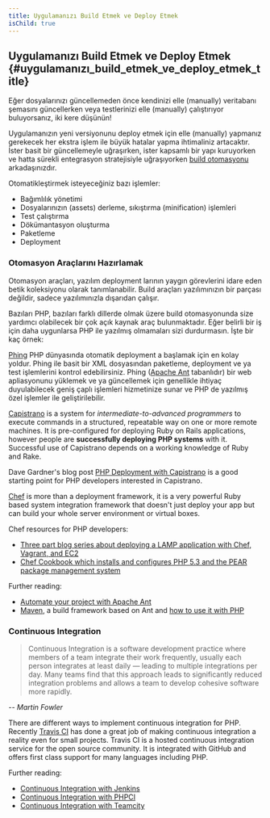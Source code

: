 ```yaml
---
title: Uygulamanızı Build Etmek ve Deploy Etmek
isChild: true
---
```


## Uygulamanızı Build Etmek ve Deploy Etmek {#uygulamanızı_build_etmek_ve_deploy_etmek_title}

Eğer dosyalarınızı güncellemeden önce kendinizi elle (manually) veritabanı şemasını güncellerken veya 
testlerinizi elle (manually) çalıştırıyor buluyorsanız, iki kere düşünün! 

Uygulamanızın yeni versiyonunu deploy etmek için elle (manually) yapmanız gerekecek her ekstra işlem ile büyük hatalar
yapma ihtimaliniz artacaktır. İster basit bir güncellemeyle uğraşırken, ister kapsamlı bir yapı kuruyorken ve hatta sürekli
entegrasyon stratejisiyle uğraşıyorken [build otomasyonu](http://en.wikipedia.org/wiki/Build_automation) arkadaşınızdır.

Otomatikleştirmek isteyeceğiniz bazı işlemler:

* Bağımlılık yönetimi
* Dosyalarınızın (assets) derleme, sıkıştırma (minification) işlemleri
* Test çalıştırma
* Dökümantasyon oluşturma
* Paketleme
* Deployment


### Otomasyon Araçlarını Hazırlamak

Otomasyon araçları, yazılım deployment larının yaygın görevlerini idare eden betik koleksiyonu olarak tanımlanabilir.
Build araçları yazılımınızın bir parçası değildir, sadece yazılımınızla dışarıdan çalışır.

Bazıları PHP, bazıları farklı dillerde olmak üzere build otomasyonunda size yardımcı olabilecek bir çok açık kaynak 
araç bulunmaktadır. Eğer belirli bir iş için daha uygunlarsa PHP ile yazılmış olmamaları sizi durdurmasın.
İşte bir kaç örnek:

[Phing](http://www.phing.info/) PHP dünyasında otomatik deployment a başlamak için en kolay yoldur. Phing ile basit 
bir XML dosyasından paketleme, deployment ve ya test işlemlerini kontrol edebilirsiniz. Phing ([Apache Ant](http://ant.apache.org/) 
tabanlıdır) bir web apliasyonunu yüklemek ve ya güncellemek için genellikle ihtiyaç duyulabilecek geniş çaplı işlemleri
hizmetinize sunar ve PHP de yazılmış özel işlemler ile geliştirilebilir.

[Capistrano](https://github.com/capistrano/capistrano/wiki) is a system for *intermediate-to-advanced programmers* to 
execute commands in a structured, repeatable way on one or more remote machines. It is pre-configured for deploying 
Ruby on Rails applications, however people are **successfully deploying PHP systems** with it. Successful use of 
Capistrano depends on a working knowledge of Ruby and Rake.

Dave Gardner's blog post [PHP Deployment with Capistrano](http://www.davegardner.me.uk/blog/2012/02/13/php-deployment-with-capistrano/) 
is a good starting point for PHP developers interested in Capistrano.

[Chef](http://www.opscode.com/chef/) is more than a deployment framework, it is a very powerful Ruby based system 
integration framework that doesn't just deploy your app but can build your whole server environment or virtual boxes.

Chef resources for PHP developers:

* [Three part blog series about deploying a LAMP application with Chef, Vagrant, and EC2](http://www.jasongrimes.org/2012/06/managing-lamp-environments-with-chef-vagrant-and-ec2-1-of-3/)
* [Chef Cookbook which installs and configures PHP 5.3 and the PEAR package management system](https://github.com/opscode-cookbooks/php)

Further reading:

* [Automate your project with Apache Ant](http://net.tutsplus.com/tutorials/other/automate-your-projects-with-apache-ant/)
* [Maven](http://maven.apache.org/), a build framework based on Ant and [how to use it with PHP](http://www.php-maven.org/)

### Continuous Integration

> Continuous Integration is a software development practice where members of a team integrate their work frequently, 
> usually each person integrates at least daily — leading to multiple integrations per day. Many teams find that this 
> approach leads to significantly reduced integration problems and allows a team to develop cohesive software more 
> rapidly.

*-- Martin Fowler*

There are different ways to implement continuous integration for PHP. Recently [Travis CI](https://travis-ci.org/) has 
done a great job of making continuous integration a reality even for small projects. Travis CI is a hosted continuous 
integration service for the open source community. It is integrated with GitHub and offers first class support for many 
languages including PHP.

Further reading:

* [Continuous Integration with Jenkins](http://jenkins-ci.org/)
* [Continuous Integration with PHPCI](http://www.phptesting.org/)
* [Continuous Integration with Teamcity](http://www.jetbrains.com/teamcity/)
